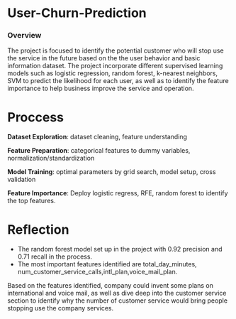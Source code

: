 # User-Churn-Prediction

### Overview
The project is focused to identify the potential customer who will stop use the service in the future based on the the user behavior and basic information dataset. The project incorporate different supervised learning models such as logistic regression, random forest, k-nearest neighbors, SVM to predict the likelihood for each user, as well as to identify the feature importance to help business improve the service and operation.

# Proccess
**Dataset Exploration**: dataset cleaning, feature understanding

**Feature Preparation**: categorical features to dummy variables, normalization/standardization

**Model Training**: optimal parameters by grid search, model setup, cross validation

**Feature Importance**: Deploy logistic regress, RFE, random forest to identify the top features.

# Reflection

- The random forest model set up in the project with 0.92 precision and 0.71 recall in the process.
- The most important features identified are total_day_minutes, num_customer_service_calls,intl_plan,voice_mail_plan.

Based on the features identified, company could invent some plans on international and voice mail, as well as dive deep into the customer service section to identify why the number of customer service would bring people stopping use the company services.

